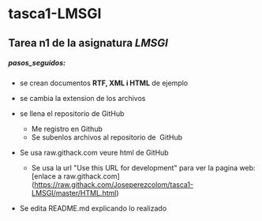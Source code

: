 # tasca1-LMSGI
## Tarea n1 de la asignatura _LMSGI_
##### pasos_seguidos:
* se crean documentos __RTF, XML i HTML__ de ejemplo
* se cambia la extension de los archivos
* se llena el repositorio de GitHub 
  * Me registro en  Github
  * Se subenlos archivos al repositorio de  GitHub 
* Se usa raw.githack.com  veure html de GitHub
  * Se usa la url  "Use this URL for development" para ver la pagina web:
  [enlace a raw.githack.com] (https://raw.githack.com/Joseperezcolom/tasca1-LMSGI/master/HTML.html)
  
* Se edita README.md explicando lo realizado
